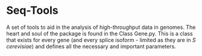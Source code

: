 # Seq-Tools

A set of tools to aid in the analysis of high-throughput data in genomes. The heart and soul of the package is found in the Class Gene.py. This is a class that exists for every gene (and every splice isoform - limited as they are in *S cerevisiae*) and defines all the necessary and important parameters.
